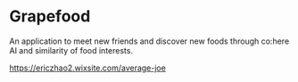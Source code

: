 # Grapefood

An application to meet new friends and discover new foods through co:here AI and similarity of food interests.


https://ericzhao2.wixsite.com/average-joe
